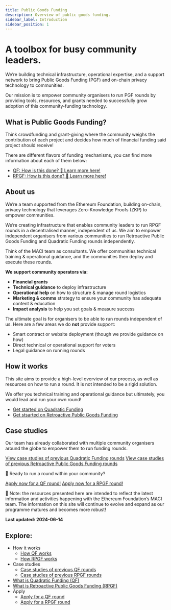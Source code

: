 ```yaml
---
title: Public Goods Funding
description: Overview of public goods funding.
sidebar_label: Introduction
sidebar_position: 1
---
```


# A toolbox for busy community leaders.

We’re building technical infrastructure, operational expertise, and a support network to bring Public Goods Funding (PGF) and on-chain privacy technology to communities.

Our mission is to empower community organisers to run PGF rounds by providing tools, resources, and grants needed to successfully grow adoption of this community-funding technology.

## What is Public Goods Funding?

Think crowdfunding and grant-giving where the community weighs the contribution of each project and decides how much of financial funding said project should receive!

There are different flavors of funding mechanisms, you can find more information about each of them below:

- [QF: How is this done? 🧐 Learn more here!](/use-cases/public-goods-funding/quadratic-funding/what-is-quadratic-funding.md)
- [RPGF: How is this done? 🧐 Learn more here!](/use-cases/public-goods-funding/retroactive-public-goods-funding/what-is-retroactive-public-goods-funding.md)

## About us

We’re a team supported from the Ethereum Foundation, building on-chain, privacy technology that leverages Zero-Knowledge Proofs (ZKP) to empower communities.

We’re creating infrastructure that enables community leaders to run RPGF rounds in a decentralised manner, independent of us. We aim to empower independent organisers from various communities to run Retroactive Public Goods Funding and Quadratic Funding rounds independently.

Think of the MACI team as consultants. We offer communities technical training & operational guidance, and the communities then deploy and execute these rounds.

**We support community operators via:**

- **Financial grants**
- **Technical guidance** to deploy infrastructure
- **Operational help** on how to structure & manage round logistics
- **Marketing & comms** strategy to ensure your community has adequate content & education
- **Impact analysis** to help you set goals & measure success

The ultimate goal is for organisers to be able to run rounds independent of us. Here are a few areas we do **not** provide support:

- Smart contract or website deployment (though we provide guidance on how)
- Direct technical or operational support for voters
- Legal guidance on running rounds

## How it works

This site aims to provide a high-level overview of our process, as well as resources on how to run a round. It is not intended to be a rigid solution.

We offer you technical training and operational guidance but ultimately, you would lead and run your own round!

- [Get started on Quadratic Funding](/use-cases/public-goods-funding/quadratic-funding/how-it-works.md)
- [Get stsarted on Retroactive Public Goods Funding](/use-cases/public-goods-funding/retroactive-public-goods-funding/how-it-works.md)

## Case studies

Our team has already collaborated with multiple community organisers around the globe to empower them to run funding rounds.

[View case studies of previous Quadratic Funding rounds](/use-cases/public-goods-funding/quadratic-funding/case-studies.md)
[View case studies of previous Retroactive Public Goods Funding rounds](/use-cases/public-goods-funding/retroactive-public-goods-funding/case-studies.md)

<aside>
🚀 Ready to run a round within your community?

[Apply now for a QF round!](/use-cases/public-goods-funding/quadratic-funding/apply.md)
[Apply now for a RPGF round!](https://discord.gg/sF5CT5rzrR)

</aside>

<aside>
📌 Note: the resources presented here are intended to reflect the latest information and activities happening with the Ethereum Foundation’s MACI team. The information on this site will continue to evolve and expand as our programme matures and becomes more robust!

**Last updated: 2024-06-14**

</aside>

## Explore:

- How it works
  - [How QF works](/use-cases/public-goods-funding/quadratic-funding/how-it-works.md)
  - [How RPGF works](/use-cases/public-goods-funding/retroactive-public-goods-funding/how-it-works.md)
- Case studies
  - [Case studies of previous QF rounds](/use-cases/public-goods-funding/quadratic-funding/case-studies.md)
  - [Case studies of previous RPGF rounds](/use-cases/public-goods-funding/retroactive-public-goods-funding/case-studies.md)
- [What is Quadratic Funding (QF)](/use-cases/public-goods-funding/quadratic-funding/what-is-quadratic-funding.md)
- [What is Retroactive Public Goods Funding (RPGF)](/use-cases/public-goods-funding/retroactive-public-goods-funding/what-is-retroactive-public-goods-funding.md)
- Apply
  - [Apply for a QF round](/use-cases/public-goods-funding/quadratic-funding/apply.md)
  - [Apply for a RPGF round](https://discord.gg/sF5CT5rzrR)
